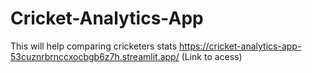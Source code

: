 # Cricket-Analytics-App
This will help comparing cricketers stats
https://cricket-analytics-app-53cuznrbrnccxocbgb6z7h.streamlit.app/    (Link to acess)
